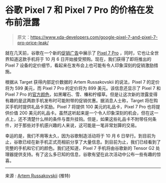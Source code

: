 # 谷歌 Pixel 7 和 Pixel 7 Pro 的价格在发布前泄露

> 原文：<https://www.xda-developers.com/google-pixel-7-and-pixel-7-pro-price-leak/>

就在几天前，谷歌在一个新的[促销广告](https://www.xda-developers.com/google-pixel-7-pro-pre-orders-start-october-6/)中展示了 [Pixel 7 Pro](https://www.xda-developers.com/google-pixel-7-pro/) ，同时，它也让全世界知道这款手机将于 10 月 6 日开始接受预购。现在，我们获得了即将推出的 Pixel 7 设备的定价细节，看起来在发布会上也可能有令人印象深刻的促销激励措施。

根据从 Target 获得内部定价数据的 Artem Russakovskii 的说法，Pixel 7 的定价将为 599 美元，而 Pixel 7 Pro 的定价将为 899 美元。该信息还显示了 Pixel 7 和 Pixel 7 Pro 的[官方颜色](https://www.xda-developers.com/google-pixel-7-pro-colors/)，如黑曜石、雪、榛和柠檬草。但是让这次新的泄露变得有趣的是这两款手机发布时可能附带的促销优惠。据消息人士称，Target 将在购买手机时提供礼品卡奖励。Pixel 7 将提供 100 美元的礼品卡，Pixel 7 Pro 也将提供价值 200 美元的礼品卡。虽然这听起来是一个令人印象深刻的机会，但在这一点上，还不清楚什么样的条件与晋升挂钩。但是，如果这些礼品卡不附带任何条件，对于那些对手机感兴趣的人来说，这可能是一笔非常划算的交易。

幸运的是，我们不用等太久，因为谷歌制造活动将于 10 月 6 日举行。到目前为止，谷歌已经在新手机正式亮相前分享了大量信息。到目前为止，我们已经看到了完整的手机和它们的颜色。我们还知道，Pixel 7 手机将由谷歌新的 Tensor G2 处理器提供支持。有了这么多已知的信息，谷歌有望在此次活动中公布一些有趣的惊喜。

* * *

来源 : [Artem Russakovskii](https://twitter.com/ArtemR/status/1572976280051777536) (推特)